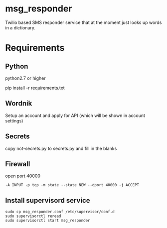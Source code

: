 # msg_responder

Twilio based SMS responder service that at the moment just looks up words in a dictionary.

# Requirements

## Python

python2.7 or higher

pip install -r requirements.txt

## Wordnik

Setup an account and apply for API (which will be shown in account settings)

## Secrets

copy not-secrets.py to secrets.py and fill in the blanks

## Firewall

open port 40000

    -A INPUT -p tcp -m state --state NEW --dport 40000 -j ACCEPT

## Install supervisord service

    sudo cp msg_responder.conf /etc/supervisor/conf.d
    sudo supervisorctl reread
    sudo supervisorctl start msg_responder
